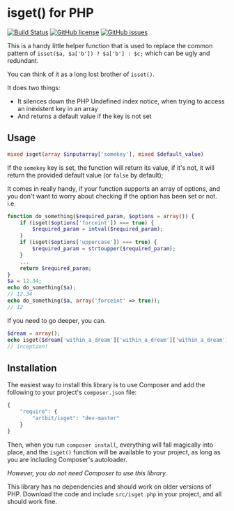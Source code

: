 # isget() for PHP

[![Build Status](https://travis-ci.org/ArtBIT/isget.svg)](https://travis-ci.org/ArtBIT/isget) [![GitHub license](https://img.shields.io/badge/license-MIT-blue.svg)](https://raw.githubusercontent.com/ArtBIT/isget/master/LICENSE) [![GitHub issues](https://img.shields.io/github/issues/ArtBIT/isget.svg)](https://github.com/ArtBIT/isget/issues)

This is a handy little helper function that is used to replace the common pattern of `isset($a, $a['b']) ? $a['b'] : $c;`  which can be ugly and redundant.

You can think of it as a long lost brother of `isset()`.

It does two things:
 * It silences down the PHP Undefined index notice, when trying to access an inexistent key in an array 
 * And returns a default value if the key is not set


## Usage

``` php
mixed isget(array $inputarray['somekey'], mixed $default_value)
```

If the `somekey` key is set, the function will return its value, if it's not, it will return the provided default value (or `false` by default);

It comes in really handy, if your function supports an array of options, and you don't want to worry about checking if the option has been set or not. 
i.e.
``` php
function do_something($required_param, $options = array()) {
    if (isget($options['forceint']) === true) {
        $required_param = intval($required_param);
    }
    if (isget($options['uppercase']) === true) {
        $required_param = strtoupper($required_param);
    }
    ...
    return $required_param;
}
$a = 12.34;
echo do_something($a);
// 12.34
echo do_something($a, array('forceint' => true));
// 12
```

If you need to go deeper, you can.
``` php
$dream = array();
echo isget($dream['within_a_dream']['within_a_dream']['within_a_dream']['...'], 'inception!');
// inception!
```

## Installation

The easiest way to install this library is to use Composer and add the following
to your project's `composer.json` file:

``` javascript
{
    "require": {
        "artbit/isget": "dev-master"
    }
}
```

Then, when you run `composer install`, everything will fall magically into place,
and the `isget()` function will be available to your project, as long as
you are including Composer's autoloader.

_However, you do not need Composer to use this library._

This library has no dependencies and should work on older versions of PHP.
Download the code and include `src/isget.php` in your project, and all
should work fine.

